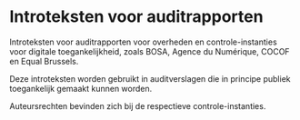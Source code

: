 # Introteksten voor auditrapporten

Introteksten voor auditrapporten voor overheden en controle-instanties
voor digitale toegankelijkheid, zoals BOSA, Agence du Numérique, COCOF en Equal Brussels.

Deze introteksten worden gebruikt in auditverslagen die in principe publiek toegankelijk gemaakt kunnen worden.

Auteursrechten bevinden zich bij de respectieve controle-instanties.
